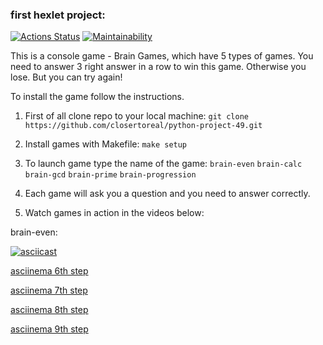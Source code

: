 ### first hexlet project:
[![Actions Status](https://github.com/closertoreal/python-project-49/actions/workflows/hexlet-check.yml/badge.svg)](https://github.com/closertoreal/python-project-49/actions) [![Maintainability](https://api.codeclimate.com/v1/badges/a6cc2edafa0b4c95cb10/maintainability)](https://codeclimate.com/github/closertoreal/python-project-49/maintainability)

This is a console game - Brain Games, which have 5 types of games. 
You need to answer 3 right answer in a row to win this game. 
Otherwise you lose. But you can try again!

To install the game follow the instructions. 

1. First of all clone repo to your local machine:
`git clone https://github.com/closertoreal/python-project-49.git`

2. Install games with Makefile:
`make setup`

3. To launch game type the name of the game:
`brain-even`
`brain-calc`
`brain-gcd`
`brain-prime`
`brain-progression`

4. Each game will ask you a question and you need to answer correctly. 

5. Watch games in action in the videos below:

brain-even:
<script src="https://asciinema.org/a/fXq8l0d6txMCIJf9Iq1t2O1d6.js" id="asciicast-fXq8l0d6txMCIJf9Iq1t2O1d6" async="true"></script>

[![asciicast](https://asciinema.org/a/fXq8l0d6txMCIJf9Iq1t2O1d6.svg)](https://asciinema.org/a/fXq8l0d6txMCIJf9Iq1t2O1d6)

[asciinema 6th step](https://asciinema.org/a/dE7Ek4YyxutpnMmd8wOhFAGGP)

[asciinema 7th step](https://asciinema.org/a/8UinL7sEUbIhdKugrX9UADxhI)

[asciinema 8th step](https://asciinema.org/a/LBgH7SnnJpLx2kheuVuuf4gM0)

[asciinema 9th step](https://asciinema.org/a/4EnO2ICaAaOndmfyLUTQUSoi0)
